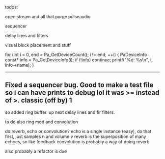 todos:

open stream and all that
purge pulseaudio

sequencer

delay lines and filters

visual block placement and stuff

for (int i = 0, end = Pa_GetDeviceCount(); i != end; ++i) {
    PaDeviceInfo const* info = Pa_GetDeviceInfo(i);
    if (!info) continue;
    printf("%d: %s\n", i, info->name);
}


--------------
Fixed a sequencer bug. Good to make a test file so i can have prints to debug lol
it was >= instead of >. classic (off by) 1
--------------

so added ring buffer. up next delay lines and fir filters.

to do also ring mod and convolution

do reverb, echo or convolution?
    echo is a single instance (easy), do that first, just samples n and volume v
    reverb is the superposition of many echoes, so like feedback
    convolution is probably a way of doing reverb


also probably a refactor is due